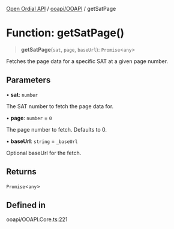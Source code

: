 [Open Ordial API](../../../README.md) / [ooapi/OOAPI](../README.md) / getSatPage

# Function: getSatPage()

> **getSatPage**(`sat`, `page`, `baseUrl`): `Promise`\<`any`\>

Fetches the page data for a specific SAT at a given page number.

## Parameters

• **sat**: `number`

The SAT number to fetch the page data for.

• **page**: `number` = `0`

The page number to fetch. Defaults to 0.

• **baseUrl**: `string` = `_baseUrl`

Optional baseUrl for the fetch.

## Returns

`Promise`\<`any`\>

## Defined in

ooapi/OOAPI.Core.ts:221
